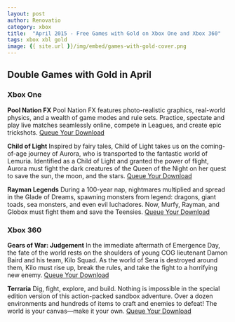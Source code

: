 ```yaml
---
layout: post
author: Renovatio
category: xbox
title:  "April 2015 - Free Games with Gold on Xbox One and Xbox 360"     
tags: xbox xbl gold
image: {{ site.url }}/img/embed/games-with-gold-cover.png
---
```



## Double Games with Gold in April

### Xbox One


**Pool Nation FX**
Pool Nation FX features photo-realistic graphics, real-world physics, and a wealth of game modes and rule sets. Practice, spectate and play live matches seamlessly online, compete in Leagues, and create epic trickshots.
[Queue Your Download](http://store.xbox.com/en-US/Xbox-One/Games/Pool-Nation-FX/89fa99af-fa75-475a-89f5-1ac006ad3a0b)

**Child of Light**
Inspired by fairy tales, Child of Light takes us on the coming-of-age journey of Aurora, who is transported to the fantastic world of Lemuria. Identified as a Child of Light and granted the power of flight, Aurora must fight the dark creatures of the Queen of the Night on her quest to save the sun, the moon, and the stars.
[Queue Your Download](https://store.xbox.com/en-US/Xbox-One/Games/Child-of-Light/77d0d59a-34b7-4482-a1c7-c0abbed17de2)

**Rayman Legends**
During a 100-year nap, nightmares multiplied and spread in the Glade of Dreams, spawning monsters from legend: dragons, giant toads, sea monsters, and even evil luchadores. Now, Murfy, Rayman, and Globox must fight them and save the Teensies.
[Queue Your Download](https://store.xbox.com/en-US/Xbox-One/Games/Rayman-Legends/b1613d47-2330-459a-a99f-4cc84a481db9)


### Xbox 360


**Gears of War: Judgement**
In the immediate aftermath of Emergence Day, the fate of the world rests on the shoulders of young COG lieutenant Damon Baird and his team, Kilo Squad. As the world of Sera is destroyed around them, Kilo must rise up, break the rules, and take the fight to a horrifying new enemy.
[Queue Your Download](http://marketplace.xbox.com/en-US/Product/Gears-of-War-Judgment/66acd000-77fe-1000-9115-d8024d530a26)

**Terraria**
Dig, fight, explore, and build. Nothing is impossible in the special edition version of this action-packed sandbox adventure. Over a dozen environments and hundreds of items to craft and enemies to defeat! The world is your canvas—make it your own.
[Queue Your Download](http://marketplace.xbox.com/en-US/Product/Terraria-Xbox-360-Edition/66acd000-77fe-1000-9115-d8025841128f)